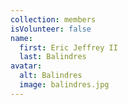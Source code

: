 ```yaml
---
collection: members
isVolunteer: false
name:
  first: Eric Jeffrey II
  last: Balindres
avatar:
  alt: Balindres
  image: balindres.jpg
---
```

